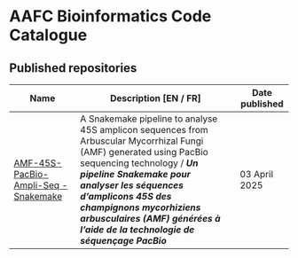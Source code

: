 # AAFC Bioinformatics Code Catalogue

## Published repositories

| **Name** | **Description [EN / FR]** | **Date published** |
| -------- | --------------- | ------------------ |
| [AMF-45S-PacBio-Ampli-Seq - Snakemake](https://github.com/AAFC-Bioinfo-AAC/AMF-45S-PacBio-amplicon-sequence-analysis-pipeline) | A Snakemake pipeline to analyse 45S amplicon sequences from Arbuscular Mycorrhizal Fungi (AMF) generated using PacBio sequencing technology / ***Un pipeline Snakemake pour analyser les séquences d’amplicons 45S des champignons mycorhiziens arbusculaires (AMF) générées à l’aide de la technologie de séquençage PacBio*** | 03 April 2025 |

